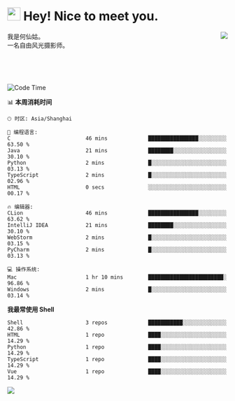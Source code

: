 <h1><img src="https://emojis.slackmojis.com/emojis/images/1531849430/4246/blob-sunglasses.gif?1531849430" width="30"/> Hey! Nice to meet you.</h1>
<a href="#">
<img align="right" src="https://github-readme-stats.vercel.app/api?username=hexgu&show_icons=true&hide_border=true&icon_color=586069&title_color=a0a9af">
</a>
我是何仙姑。<br>
一名自由风光摄影师。<br>

<br><br><br>




<!--START_SECTION:waka-->
![Code Time](http://img.shields.io/badge/Code%20Time-29%20hrs%2058%20mins-blue)

📊 **本周消耗时间** 

```text
🕑︎ 时区: Asia/Shanghai

💬 编程语言: 
C                        46 mins             ████████████████░░░░░░░░░   63.50 % 
Java                     21 mins             ████████░░░░░░░░░░░░░░░░░   30.10 % 
Python                   2 mins              █░░░░░░░░░░░░░░░░░░░░░░░░   03.13 % 
TypeScript               2 mins              █░░░░░░░░░░░░░░░░░░░░░░░░   02.96 % 
HTML                     0 secs              ░░░░░░░░░░░░░░░░░░░░░░░░░   00.17 % 

🔥 编辑器: 
CLion                    46 mins             ████████████████░░░░░░░░░   63.62 % 
IntelliJ IDEA            21 mins             ████████░░░░░░░░░░░░░░░░░   30.10 % 
WebStorm                 2 mins              █░░░░░░░░░░░░░░░░░░░░░░░░   03.15 % 
PyCharm                  2 mins              █░░░░░░░░░░░░░░░░░░░░░░░░   03.13 % 

💻 操作系统: 
Mac                      1 hr 10 mins        ████████████████████████░   96.86 % 
Windows                  2 mins              █░░░░░░░░░░░░░░░░░░░░░░░░   03.14 % 
```

**我最常使用 Shell** 

```text
Shell                    3 repos             ███████████░░░░░░░░░░░░░░   42.86 % 
HTML                     1 repo              ████░░░░░░░░░░░░░░░░░░░░░   14.29 % 
Python                   1 repo              ████░░░░░░░░░░░░░░░░░░░░░   14.29 % 
TypeScript               1 repo              ████░░░░░░░░░░░░░░░░░░░░░   14.29 % 
Vue                      1 repo              ████░░░░░░░░░░░░░░░░░░░░░   14.29 % 
```




<!--END_SECTION:waka-->


![](https://komarev.com/ghpvc/?username=hexgu)
